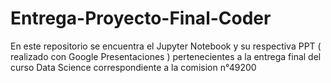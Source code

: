 # Entrega-Proyecto-Final-Coder
En este repositorio se encuentra el Jupyter Notebook y su respectiva PPT ( realizado con Google Presentaciones ) pertenecientes a la entrega final del curso Data Science correspondiente a la comision n°49200
